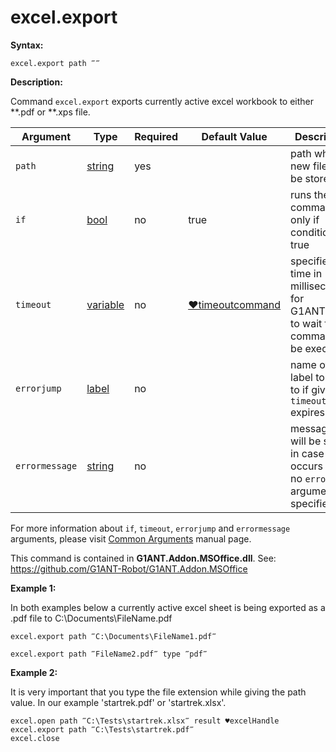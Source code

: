 # excel.export

**Syntax:**

```G1ANT
excel.export path ‴‴  
```

**Description:**

Command `excel.export` exports currently active excel workbook to either **.pdf or **.xps file.

| Argument | Type | Required | Default Value | Description |
| -------- | ---- | -------- | ------------- | ----------- |
|`path`| [string](https://github.com/G1ANT-Robot/G1ANT.Manual/blob/master/G1ANT-Language/Structures/string.md) | yes |  | path where new file will be stored|
|`if`| [bool](https://github.com/G1ANT-Robot/G1ANT.Manual/blob/master/G1ANT-Language/Structures/bool.md) | no | true | runs the command only if condition is true |
|`timeout`| [variable](https://github.com/G1ANT-Robot/G1ANT.Manual/blob/master/G1ANT-Language/Special-Characters/variable.md) | no | [♥timeoutcommand](https://github.com/G1ANT-Robot/G1ANT.Manual/blob/master/G1ANT-Language/Variables/Special-Variables.md)  | specifies time in milliseconds for G1ANT.Robot to wait for the command to be executed |
|`errorjump` | [label](https://github.com/G1ANT-Robot/G1ANT.Manual/blob/master/G1ANT-Language/Structures/label.md) | no |  | name of the label to jump to if given `timeout` expires |
|`errormessage`| [string](https://github.com/G1ANT-Robot/G1ANT.Manual/blob/master/G1ANT-Language/Structures/string.md) | no |  | message that will be shown in case error occurs and no `errorjump` argument is specified |

For more information about `if`, `timeout`, `errorjump` and `errormessage` arguments, please visit [Common Arguments](https://github.com/G1ANT-Robot/G1ANT.Manual/blob/master/G1ANT-Language/Common-Arguments.md)  manual page.

This command is contained in **G1ANT.Addon.MSOffice.dll**.
See: https://github.com/G1ANT-Robot/G1ANT.Addon.MSOffice

**Example 1:**

In both examples below a currently active excel sheet is being exported as a .pdf file to C:\Documents\FileName.pdf

```G1ANT
excel.export path ‴C:\Documents\FileName1.pdf‴
```

```G1ANT
excel.export path ‴FileName2.pdf‴ type ‴pdf‴
```

**Example 2:**

It is very important that you type the file extension while giving the path value. In our example 'startrek.pdf' or 'startrek.xlsx'. 

```G1ANT
excel.open path ‴C:\Tests\startrek.xlsx‴ result ♥excelHandle
excel.export path ‴C:\Tests\startrek.pdf‴
excel.close
```
